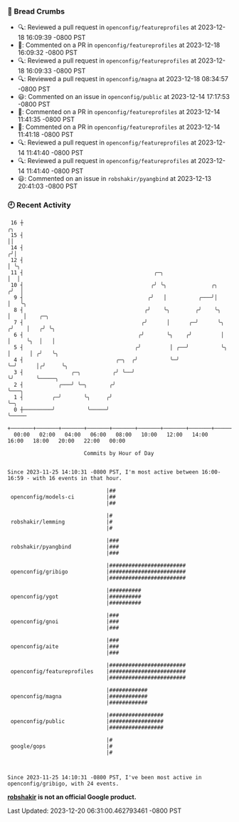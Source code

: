 ### 🍞 Bread Crumbs

 * 🔍: Reviewed a pull request in  `openconfig/featureprofiles` at 2023-12-18 16:09:39 -0800 PST
 * 💬: Commented on a PR in  `openconfig/featureprofiles` at 2023-12-18 16:09:32 -0800 PST
 * 🔍: Reviewed a pull request in  `openconfig/featureprofiles` at 2023-12-18 16:09:33 -0800 PST
 * 🔍: Reviewed a pull request in  `openconfig/magna` at 2023-12-18 08:34:57 -0800 PST
 * 😃: Commented on an issue in `openconfig/public` at 2023-12-14 17:17:53 -0800 PST
 * 💬: Commented on a PR in  `openconfig/featureprofiles` at 2023-12-14 11:41:35 -0800 PST
 * 💬: Commented on a PR in  `openconfig/featureprofiles` at 2023-12-14 11:41:18 -0800 PST
 * 🔍: Reviewed a pull request in  `openconfig/featureprofiles` at 2023-12-14 11:41:40 -0800 PST
 * 🔍: Reviewed a pull request in  `openconfig/featureprofiles` at 2023-12-14 11:41:40 -0800 PST
 * 😃: Commented on an issue in `robshakir/pyangbind` at 2023-12-13 20:41:03 -0800 PST

### 🕘 Recent Activity
```
 16 ┼                                                                    ╭╮
 15 ┤                                                                    ││
 14 ┤                                                                   ╭╯│
 12 ┤                                                                   │ ╰╮
 11 ┤                                         ╭─╮                       │  │
 10 ┤                                        ╭╯ ╰╮              ╭╮     ╭╯  │
  9 ┤                                       ╭╯   │          ╭───╯│     │   ╰╮
  8 ┤                                      ╭╯    ╰╮        ╭╯    ╰╮    │    │    ╭─╮
  7 ┤                                     ╭╯      │      ╭─╯      ╰╮  ╭╯    │   ╭╯ ╰╮
  6 ┤                                    ╭╯       ╰╮    ╭╯         │  │     ╰╮  │   │
  5 ┤                                   ╭╯         │ ╭──╯          ╰╮ │      │ ╭╯   ╰╮
  4 ┤                             ╭─╮  ╭╯          ╰─╯              ╰─╯      │╭╯     ╰╮
  3 ┤               ╭─╮          ╭╯ ╰──╯                                     ╰╯       ╰─────╮
  2 ┤           ╭───╯ ╰─╮       ╭╯                                                          ╰───╮
  1 ┤         ╭─╯       ╰╮     ╭╯                                                               ╰─╮
  0 ┼─────────╯          ╰─────╯                                                                  ╰─────
    +───────+───────+───────+───────+───────+───────+───────+───────+───────+───────+───────+───────+────
  00:00   02:00   04:00   06:00   08:00   10:00   12:00   14:00   16:00   18:00   20:00   22:00   00:00   

						Commits by Hour of Day


Since 2023-11-25 14:10:31 -0800 PST, I'm most active between 16:00-16:59 - with 16 events in that hour.

```



```
                               |##
 openconfig/models-ci          |##
                               |##

                               |#
 robshakir/lemming             |#
                               |#

                               |###
 robshakir/pyangbind           |###
                               |###

                               |########################
 openconfig/gribigo            |########################
                               |########################

                               |##########
 openconfig/ygot               |##########
                               |##########

                               |###
 openconfig/gnoi               |###
                               |###

                               |###
 openconfig/aite               |###
                               |###

                               |########################
 openconfig/featureprofiles    |########################
                               |########################

                               |############
 openconfig/magna              |############
                               |############

                               |#################
 openconfig/public             |#################
                               |#################

                               |#
 google/gops                   |#
                               |#



Since 2023-11-25 14:10:31 -0800 PST, I've been most active in openconfig/gribigo, with 24 events.

```
**[robshakir](mailto:robjs@google.com) is not an official Google product.**  


Last Updated: 2023-12-20 06:31:00.462793461 -0800 PST
